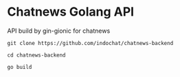 # Chatnews Golang API

API build by gin-gionic for chatnews

```
git clone https://github.com/indochat/chatnews-backend

cd chatnews-backend

go build
```